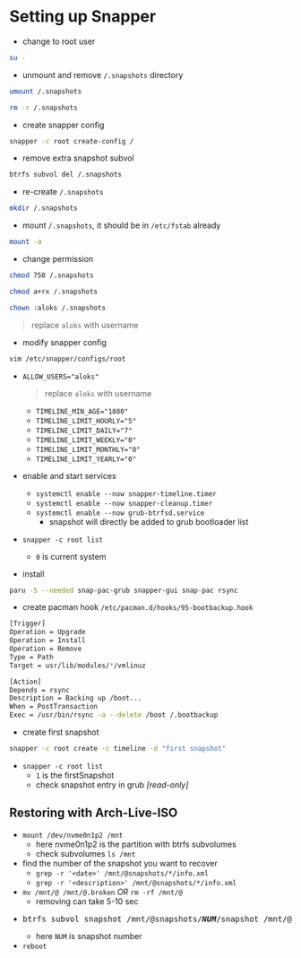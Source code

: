 # Setting up Snapper

- change to root user

```sh
su -
```

- unmount and remove `/.snapshots` directory

```sh
umount /.snapshots
```

```sh
rm -r /.snapshots
```

- create snapper config

```sh
snapper -c root create-config /
```

- remove extra snapshot subvol

```sh
btrfs subvol del /.snapshots
```

- re-create `/.snapshots`

```sh
mkdir /.snapshots
```

- mount `/.snapshots`, it should be in `/etc/fstab` already

```sh
mount -a
```

- change permission

```sh
chmod 750 /.snapshots
```

```sh
chmod a+rx /.snapshots
```

```sh
chown :aloks /.snapshots
```

> replace `aloks` with username

- modify snapper config

```sh
vim /etc/snapper/configs/root
```

- `ALLOW_USERS="aloks"`

  > replace `aloks` with username

  - `TIMELINE_MIN_AGE="1800"`
  - `TIMELINE_LIMIT_HOURLY="5"`
  - `TIMELINE_LIMIT_DAILY="7"`
  - `TIMELINE_LIMIT_WEEKLY="0"`
  - `TIMELINE_LIMIT_MONTHLY="0"`
  - `TIMELINE_LIMIT_YEARLY="0"`

- enable and start services
  - `systemctl enable --now snapper-timeline.timer`
  - `systemctl enable --now snapper-cleanup.timer`
  - `systemctl enable --now grub-btrfsd.service`
    - snapshot will directly be added to grub bootloader list
- `snapper -c root list`

  - `0` is current system

- install

```sh
paru -S --needed snap-pac-grub snapper-gui snap-pac rsync
```

- create pacman hook `/etc/pacman.d/hooks/95-bootbackup.hook`

```sh
[Trigger]
Operation = Upgrade
Operation = Install
Operation = Remove
Type = Path
Target = usr/lib/modules/*/vmlinuz

[Action]
Depends = rsync
Description = Backing up /boot...
When = PostTransaction
Exec = /usr/bin/rsync -a --delete /boot /.bootbackup
```

- create first snapshot

```sh
snapper -c root create -c timeline -d "first snapshot"
```

- `snapper -c root list`
  - `1` is the firstSnapshot
  - check snapshot entry in grub _[read-only]_

## Restoring with Arch-Live-ISO

- `mount /dev/nvme0n1p2 /mnt`
  - here nvme0n1p2 is the partition with btrfs subvolumes
  - check subvolumes `ls /mnt`
- find the number of the snapshot you want to recover
  - `grep -r '<date>' /mnt/@snapshots/*/info.xml`
  - `grep -r '<description>' /mnt/@snapshots/*/info.xml`
- `mv /mnt/@ /mnt/@.broken` _OR_ `rm -rf /mnt/@`
  - removing can take 5-10 sec
- <pre>btrfs subvol snapshot /mnt/@snapshots/<i><b>NUM</b></i>/snapshot /mnt/@</pre>
  - here `NUM` is snapshot number
- `reboot`
